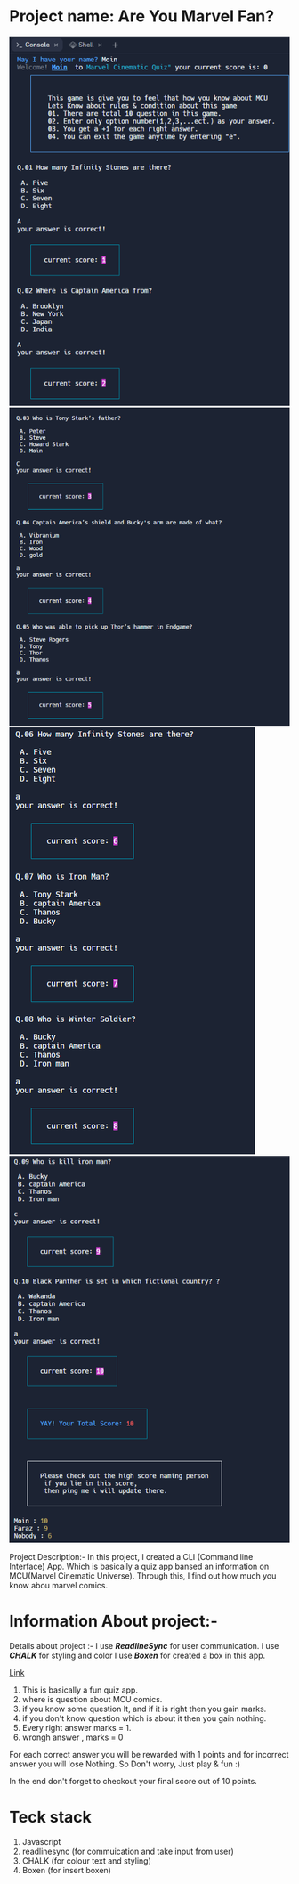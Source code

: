 # Project name: Are You Marvel Fan?

![](CLI-1.png) ![](CLI-2.png) 
![](CLI-3.png) ![](CLI-4.png)

Project Description:- In this project, I created a CLI (Command line Interface) App. Which is basically a quiz app bansed an information on MCU(Marvel Cinematic Universe). Through this, I find out how much you know abou marvel comics. 

# Information About project:- 

Details about project :- I use _**ReadlineSync**_ for user communication.
i use _**CHALK**_ for styling and color
I use _**Boxen**_ for created a box in this app.

[Link](https://replit.com/@mdmoinuddin3/Mark-2#index.jsembed=1&output=1)

1. This is basically a fun quiz app.
2. where is question about MCU comics.
3. if you know some question It, and if it is right then you gain marks.
4. if you don't know question which is about it then you gain nothing.
5. Every right answer marks = 1.
6. wrongh answer , marks = 0

For each correct answer you will be rewarded with 1 points and for incorrect answer you will lose Nothing.
So Don't worry, Just play & fun :)

In the end don't forget to checkout your final score out of 10 points.


# Teck stack

1. Javascript
2. readlinesync (for commuication and take input from user)
3. CHALK         (for colour text and styling)
4. Boxen         (for insert boxen)